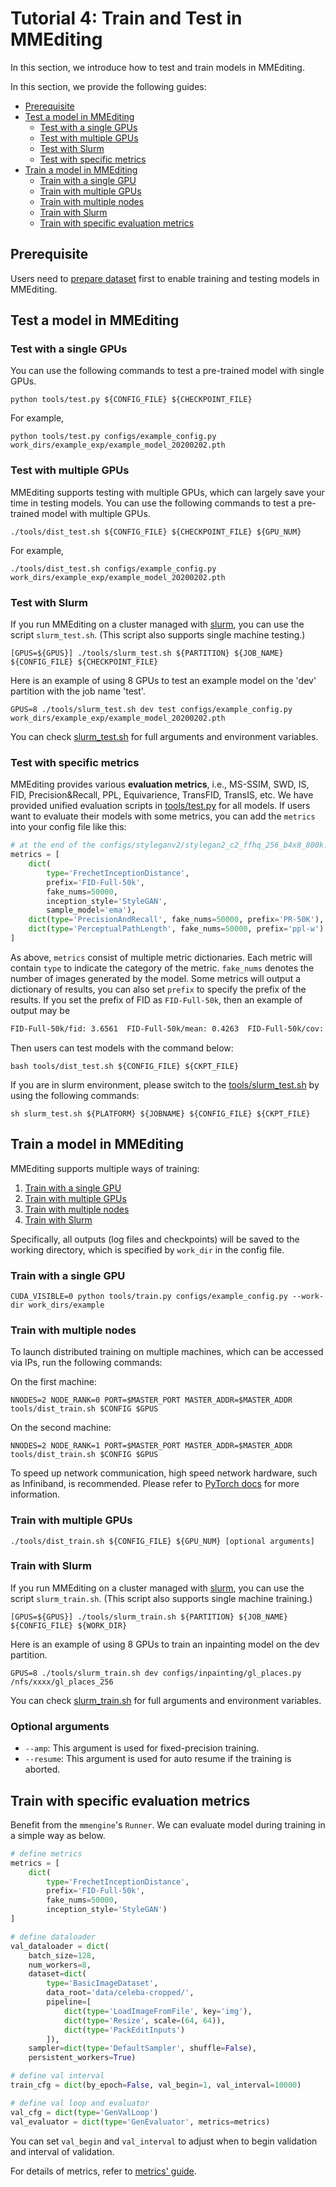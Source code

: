 # Tutorial 4: Train and Test in MMEditing

In this section, we introduce how to test and train models in MMEditing.

In this section, we provide the following guides:

- [Prerequisite](#prerequisite)
- [Test a model in MMEditing](#test-a-model-in-mmediting)
  - [Test with a single GPUs](#test-with-a-single-gpus)
  - [Test with multiple GPUs](#test-with-multiple-gpus)
  - [Test with Slurm](#test-with-slurm)
  - [Test with specific metrics](#test-with-specific-metrics)
- [Train a model in MMEditing](#train-a-model-in-mmediting)
  - [Train with a single GPU](#train-with-a-single-gpu)
  - [Train with multiple GPUs](#train-with-multiple-gpus)
  - [Train with multiple nodes](#train-with-multiple-nodes)
  - [Train with Slurm](#train-with-slurm)
  - [Train with specific evaluation metrics](#train-with-specific-evaluation-metrics)

## Prerequisite

Users need to [prepare dataset](../user_guides/2_dataset_prepare.md) first to enable training and testing models in MMEditing.

## Test a model in MMEditing

### Test with a single GPUs

You can use the following commands to test a pre-trained model with single GPUs.

```shell
python tools/test.py ${CONFIG_FILE} ${CHECKPOINT_FILE}
```

For example,

```shell
python tools/test.py configs/example_config.py work_dirs/example_exp/example_model_20200202.pth
```

### Test with multiple GPUs

MMEditing supports testing with multiple GPUs,
which can largely save your time in testing models.
You can use the following commands to test a pre-trained model with multiple GPUs.

```shell
./tools/dist_test.sh ${CONFIG_FILE} ${CHECKPOINT_FILE} ${GPU_NUM}
```

For example,

```shell
./tools/dist_test.sh configs/example_config.py work_dirs/example_exp/example_model_20200202.pth
```

### Test with Slurm

If you run MMEditing on a cluster managed with [slurm](https://slurm.schedmd.com/), you can use the script `slurm_test.sh`. (This script also supports single machine testing.)

```shell
[GPUS=${GPUS}] ./tools/slurm_test.sh ${PARTITION} ${JOB_NAME} ${CONFIG_FILE} ${CHECKPOINT_FILE}
```

Here is an example of using 8 GPUs to test an example model on the 'dev' partition with the job name 'test'.

```shell
GPUS=8 ./tools/slurm_test.sh dev test configs/example_config.py work_dirs/example_exp/example_model_20200202.pth
```

You can check [slurm_test.sh](../../../tools/slurm_test.sh) for full arguments and environment variables.

### Test with specific metrics

MMEditing provides various **evaluation metrics**, i.e., MS-SSIM, SWD, IS, FID, Precision&Recall, PPL, Equivarience, TransFID, TransIS, etc.
We have provided unified evaluation scripts in [tools/test.py](https://github.com/open-mmlab/mmediting/tree/1.x/tools/test.py) for all models.
If users want to evaluate their models with some metrics, you can add the `metrics` into your config file like this:

```python
# at the end of the configs/styleganv2/stylegan2_c2_ffhq_256_b4x8_800k.py
metrics = [
    dict(
        type='FrechetInceptionDistance',
        prefix='FID-Full-50k',
        fake_nums=50000,
        inception_style='StyleGAN',
        sample_model='ema'),
    dict(type='PrecisionAndRecall', fake_nums=50000, prefix='PR-50K'),
    dict(type='PerceptualPathLength', fake_nums=50000, prefix='ppl-w')
]
```

As above, `metrics` consist of multiple metric dictionaries. Each metric will contain `type` to indicate the category of the metric. `fake_nums` denotes the number of images generated by the model. Some metrics will output a dictionary of results, you can also set `prefix`  to specify the prefix of the results.
If you set the prefix of FID as `FID-Full-50k`, then an example of output may be

```bash
FID-Full-50k/fid: 3.6561  FID-Full-50k/mean: 0.4263  FID-Full-50k/cov: 3.2298
```

Then users can test models with the command below:

```shell
bash tools/dist_test.sh ${CONFIG_FILE} ${CKPT_FILE}
```

If you are in slurm environment, please switch to the [tools/slurm_test.sh](https://github.com/open-mmlab/mmediting/tree/1.x/tools/slurm_test.sh) by using the following commands:

```shell
sh slurm_test.sh ${PLATFORM} ${JOBNAME} ${CONFIG_FILE} ${CKPT_FILE}
```

## Train a model in MMEditing

MMEditing supports multiple ways of training:

1. [Train with a single GPU](#train-with-a-single-gpu)
2. [Train with multiple GPUs](#train-with-multiple-gpus)
3. [Train with multiple nodes](#train-with-multiple-nodes)
4. [Train with Slurm](#train-with-slurm)

Specifically, all outputs (log files and checkpoints) will be saved to the working directory,
which is specified by `work_dir` in the config file.

### Train with a single GPU

```shell
CUDA_VISIBLE=0 python tools/train.py configs/example_config.py --work-dir work_dirs/example
```

### Train with multiple nodes

To launch distributed training on multiple machines, which can be accessed via IPs, run the following commands:

On the first machine:

```shell
NNODES=2 NODE_RANK=0 PORT=$MASTER_PORT MASTER_ADDR=$MASTER_ADDR tools/dist_train.sh $CONFIG $GPUS
```

On the second machine:

```shell
NNODES=2 NODE_RANK=1 PORT=$MASTER_PORT MASTER_ADDR=$MASTER_ADDR tools/dist_train.sh $CONFIG $GPUS
```

To speed up network communication, high speed network hardware, such as Infiniband, is recommended.
Please refer to [PyTorch docs](https://pytorch.org/docs/1.11/distributed.html#launch-utility) for more information.

### Train with multiple GPUs

```shell
./tools/dist_train.sh ${CONFIG_FILE} ${GPU_NUM} [optional arguments]
```

### Train with Slurm

If you run MMEditing on a cluster managed with [slurm](https://slurm.schedmd.com/), you can use the script `slurm_train.sh`. (This script also supports single machine training.)

```shell
[GPUS=${GPUS}] ./tools/slurm_train.sh ${PARTITION} ${JOB_NAME} ${CONFIG_FILE} ${WORK_DIR}
```

Here is an example of using 8 GPUs to train an inpainting model on the dev partition.

```shell
GPUS=8 ./tools/slurm_train.sh dev configs/inpainting/gl_places.py /nfs/xxxx/gl_places_256
```

You can check [slurm_train.sh](https://github.com/open-mmlab/mmediting/blob/master/tools/slurm_train.sh) for full arguments and environment variables.

### Optional arguments

- `--amp`: This argument is used for fixed-precision training.
- `--resume`: This argument is used for auto resume if the training is aborted.

## Train with specific evaluation metrics

Benefit from the `mmengine`'s `Runner`. We can evaluate model during training in a simple way as below.

```python
# define metrics
metrics = [
    dict(
        type='FrechetInceptionDistance',
        prefix='FID-Full-50k',
        fake_nums=50000,
        inception_style='StyleGAN')
]

# define dataloader
val_dataloader = dict(
    batch_size=128,
    num_workers=8,
    dataset=dict(
        type='BasicImageDataset',
        data_root='data/celeba-cropped/',
        pipeline=[
            dict(type='LoadImageFromFile', key='img'),
            dict(type='Resize', scale=(64, 64)),
            dict(type='PackEditInputs')
        ]),
    sampler=dict(type='DefaultSampler', shuffle=False),
    persistent_workers=True)

# define val interval
train_cfg = dict(by_epoch=False, val_begin=1, val_interval=10000)

# define val loop and evaluator
val_cfg = dict(type='GenValLoop')
val_evaluator = dict(type='GenEvaluator', metrics=metrics)
```

You can set `val_begin` and `val_interval` to adjust when to begin validation and interval of validation.

For details of metrics, refer to [metrics' guide](./8_metrics.md).
